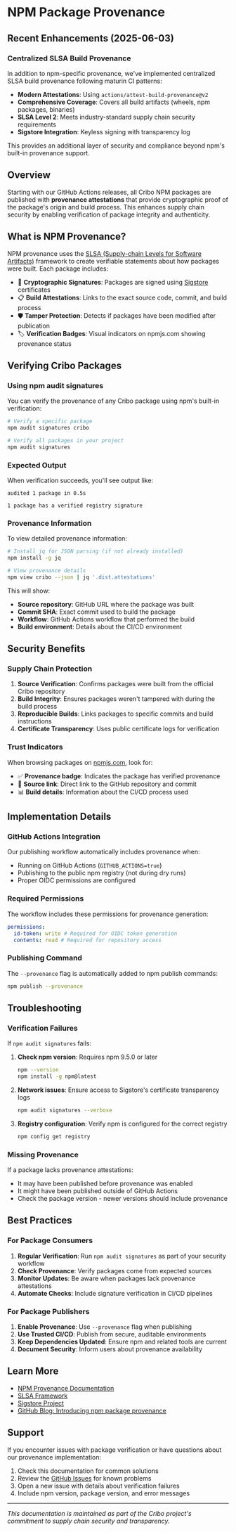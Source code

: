 # NPM Package Provenance

## Recent Enhancements (2025-06-03)

### Centralized SLSA Build Provenance

In addition to npm-specific provenance, we've implemented centralized SLSA build provenance following maturin CI patterns:

- **Modern Attestations**: Using `actions/attest-build-provenance@v2`
- **Comprehensive Coverage**: Covers all build artifacts (wheels, npm packages, binaries)
- **SLSA Level 2**: Meets industry-standard supply chain security requirements
- **Sigstore Integration**: Keyless signing with transparency log

This provides an additional layer of security and compliance beyond npm's built-in provenance support.

## Overview

Starting with our GitHub Actions releases, all Cribo NPM packages are published with **provenance attestations** that provide cryptographic proof of the package's origin and build process. This enhances supply chain security by enabling verification of package integrity and authenticity.

## What is NPM Provenance?

NPM provenance uses the [SLSA (Supply-chain Levels for Software Artifacts)](https://slsa.dev/) framework to create verifiable statements about how packages were built. Each package includes:

- 🔐 **Cryptographic Signatures**: Packages are signed using [Sigstore](https://sigstore.dev/) certificates
- 📋 **Build Attestations**: Links to the exact source code, commit, and build process
- 🛡️ **Tamper Protection**: Detects if packages have been modified after publication
- 🏷️ **Verification Badges**: Visual indicators on npmjs.com showing provenance status

## Verifying Cribo Packages

### Using npm audit signatures

You can verify the provenance of any Cribo package using npm's built-in verification:

```bash
# Verify a specific package
npm audit signatures cribo

# Verify all packages in your project
npm audit signatures
```

### Expected Output

When verification succeeds, you'll see output like:

```
audited 1 package in 0.5s

1 package has a verified registry signature
```

### Provenance Information

To view detailed provenance information:

```bash
# Install jq for JSON parsing (if not already installed)
npm install -g jq

# View provenance details
npm view cribo --json | jq '.dist.attestations'
```

This will show:

- **Source repository**: GitHub URL where the package was built
- **Commit SHA**: Exact commit used to build the package
- **Workflow**: GitHub Actions workflow that performed the build
- **Build environment**: Details about the CI/CD environment

## Security Benefits

### Supply Chain Protection

1. **Source Verification**: Confirms packages were built from the official Cribo repository
2. **Build Integrity**: Ensures packages weren't tampered with during the build process
3. **Reproducible Builds**: Links packages to specific commits and build instructions
4. **Certificate Transparency**: Uses public certificate logs for verification

### Trust Indicators

When browsing packages on [npmjs.com](https://npmjs.com), look for:

- ✅ **Provenance badge**: Indicates the package has verified provenance
- 🔗 **Source link**: Direct link to the GitHub repository and commit
- 📊 **Build details**: Information about the CI/CD process used

## Implementation Details

### GitHub Actions Integration

Our publishing workflow automatically includes provenance when:

- Running on GitHub Actions (`GITHUB_ACTIONS=true`)
- Publishing to the public npm registry (not during dry runs)
- Proper OIDC permissions are configured

### Required Permissions

The workflow includes these permissions for provenance generation:

```yaml
permissions:
  id-token: write # Required for OIDC token generation
  contents: read # Required for repository access
```

### Publishing Command

The `--provenance` flag is automatically added to npm publish commands:

```bash
npm publish --provenance
```

## Troubleshooting

### Verification Failures

If `npm audit signatures` fails:

1. **Check npm version**: Requires npm 9.5.0 or later
   ```bash
   npm --version
   npm install -g npm@latest
   ```

2. **Network issues**: Ensure access to Sigstore's certificate transparency logs
   ```bash
   npm audit signatures --verbose
   ```

3. **Registry configuration**: Verify npm is configured for the correct registry
   ```bash
   npm config get registry
   ```

### Missing Provenance

If a package lacks provenance attestations:

- It may have been published before provenance was enabled
- It might have been published outside of GitHub Actions
- Check the package version - newer versions should include provenance

## Best Practices

### For Package Consumers

1. **Regular Verification**: Run `npm audit signatures` as part of your security workflow
2. **Check Provenance**: Verify packages come from expected sources
3. **Monitor Updates**: Be aware when packages lack provenance attestations
4. **Automate Checks**: Include signature verification in CI/CD pipelines

### For Package Publishers

1. **Enable Provenance**: Use `--provenance` flag when publishing
2. **Use Trusted CI/CD**: Publish from secure, auditable environments
3. **Keep Dependencies Updated**: Ensure npm and related tools are current
4. **Document Security**: Inform users about provenance availability

## Learn More

- [NPM Provenance Documentation](https://docs.npmjs.com/generating-provenance-statements)
- [SLSA Framework](https://slsa.dev/)
- [Sigstore Project](https://sigstore.dev/)
- [GitHub Blog: Introducing npm package provenance](https://github.blog/2023-04-19-introducing-npm-package-provenance/)

## Support

If you encounter issues with package verification or have questions about our provenance implementation:

1. Check this documentation for common solutions
2. Review the [GitHub Issues](https://github.com/ophidiarium/cribo/issues) for known problems
3. Open a new issue with details about verification failures
4. Include npm version, package version, and error messages

---

_This documentation is maintained as part of the Cribo project's commitment to supply chain security and transparency._
